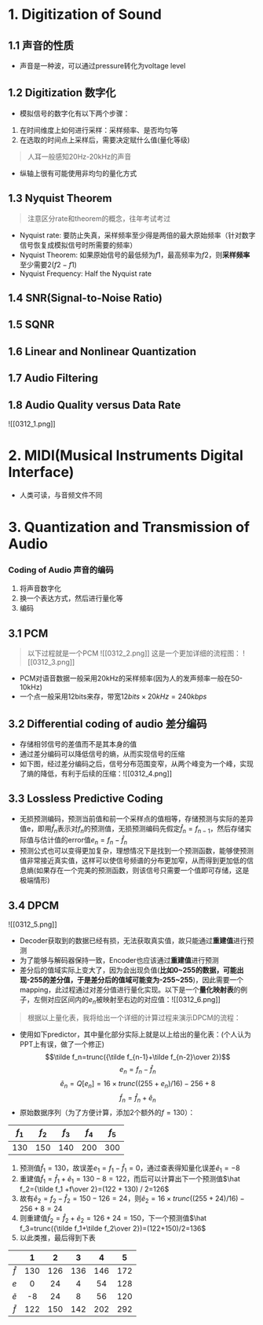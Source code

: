 # 1. Digitization of Sound

## 1.1 声音的性质

+ 声音是一种波，可以通过pressure转化为voltage level

## 1.2 Digitization 数字化

+ 模拟信号的数字化有以下两个步骤：
1. 在时间维度上如何进行采样：采样频率、是否均匀等
2. 在选取的时间点上采样后，需要决定赋什么值(量化等级)
> 人耳一般感知20Hz-20kHz的声音
+ 纵轴上很有可能使用非均匀的量化方式

## 1.3 Nyquist Theorem

> 注意区分rate和theorem的概念，往年考试考过
+ Nyquist rate: 要防止失真，采样频率至少得是两倍的最大原始频率（针对数字信号恢复成模拟信号时所需要的频率）
+ Nyquist Theorem: 如果原始信号的最低频为$f1$，最高频率为$f2$，则**采样频率**至少需要$2(f2-f1)$
+ Nyquist Frequency: Half the Nyquist rate

## 1.4 SNR(Signal-to-Noise Ratio)

## 1.5 SQNR

## 1.6 Linear and Nonlinear Quantization

## 1.7 Audio Filtering

## 1.8 Audio Quality versus Data Rate

![[0312_1.png]]

# 2. MIDI(Musical Instruments Digital Interface)

+ 人类可读，与音频文件不同
# 3. Quantization and Transmission of Audio

### Coding of Audio 声音的编码

1. 将声音数字化
2. 换一个表达方式，然后进行量化等
3. 编码

## 3.1 PCM

> 以下过程就是一个PCM
![[0312_2.png]]
> 这是一个更加详细的流程图：
![[0312_3.png]]
+ PCM对语音数据一般采用20kHz的采样频率(因为人的发声频率一般在50-10kHz)
+ 一个点一般采用12bits来存，带宽$12bits\times 20kHz=240kbps$


## 3.2 Differential coding of audio 差分编码

+ 存储相邻信号的差值而不是其本身的值
+ 通过差分编码可以降低信号的熵，从而实现信号的压缩
+ 如下图，经过差分编码之后，信号分布范围变窄，从两个峰变为一个峰，实现了熵的降低，有利于后续的压缩：![[0312_4.png]]
## 3.3 Lossless Predictive Coding

+ 无损预测编码，预测当前值和前一个采样点的值相等，存储预测与实际的差异值e，即用$\hat f_n$表示对$f_n$的预测值，无损预测编码先假定$\hat f_n=f_{n-1}$，然后存储实际值与估计值的error值$e_n=f_n-\hat f_n$
+ 预测公式也可以变得更加复杂，理想情况下是找到一个预测函数，能够使预测值非常接近真实值，这样可以使信号频谱的分布更加窄，从而得到更加低的信息熵(如果存在一个完美的预测函数，则该信号只需要一个值即可存储，这是极端情形)

## 3.4 DPCM

![[0312_5.png]]
+ Decoder获取到的数据已经有损，无法获取真实值，故只能通过**重建值**进行预测
+ 为了能够与解码器保持一致，Encoder也应该通过**重建值**进行预测
+ 差分后的值域实际上变大了，因为会出现负值(**比如0~255的数据，可能出现-255的差分值，于是差分后的值域可能变为-255~255**)，因此需要一个mapping，此过程通过对差分值进行量化实现。以下是一个**量化映射表**的例子，左侧对应区间内的$e_n$被映射至右边的对应值：![[0312_6.png]]
> 根据以上量化表，我将给出一个详细的计算过程来演示DPCM的流程：
+ 使用如下predictor，其中量化部分实际上就是以上给出的量化表：(个人认为PPT上有误，做了一个修正)
$$\tilde f_n=trunc({\tilde f_{n-1}+\tilde f_{n-2}\over 2})$$
$$e_n=f_n-\hat f_{n}$$
$$\tilde e_n=Q[e_n]=16\times trunc((255 + e_n)/16)-256 +8$$
$$\tilde f_n=\hat f_n+\tilde e_n$$
+ 原始数据序列（为了方便计算，添加2个额外的$f=130$）：

| $f_1$ | $f_2$ | $f_3$ | $f_4$ | $f_5$ |
| :---: | :---: | :---: | :---: | :---: |
|  130  |  150  |  140  |  200  |  300  |
1. 预测值$\hat f_1=130$，故误差$e_1=f_1-\hat f_1=0$，通过查表得知量化误差$\tilde e_1=-8$
2. 重建值$\tilde f_1=\hat f_1 + \tilde e_1=130-8=122$，而后可以计算出下一个预测值$\hat f_2={\tilde f_1 +f\over 2}=(122 + 130) / 2=126$
3. 故有$\hat e_2=f_2-\hat f_2=150 - 126=24$，则$\tilde e_2=16\times trunc((255 + 24)/16)-256+8=24$
4. 则重建值$\tilde f_2=\hat f_2+\tilde e_2=126+24=150$，下一个预测值$\hat f_3=trunc({\tilde f_1+\tilde f_2\over 2})=(122+150)/2=136$
5. 以此类推，最后得到下表

|            |  1  |  2  |  3  |  4  |  5  |
| :--------: | :-: | :-: | :-: | :-: | :-: |
|  $\hat f$  | 130 | 126 | 136 | 146 | 172 |
|    $e$     |  0  | 24  |  4  | 54  | 128 |
| $\tilde e$ | -8  | 24  |  8  | 56  | 120 |
| $\tilde f$ | 122 | 150 | 142 | 202 | 292 |

